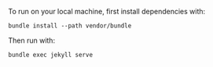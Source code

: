 To run on your local machine, first install dependencies with:

```
bundle install --path vendor/bundle
```

Then run with:

```
bundle exec jekyll serve
```
